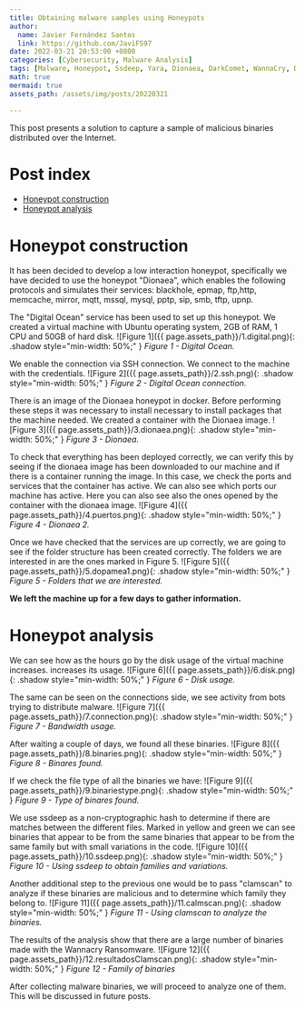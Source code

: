 ```yaml
---
title: Obtaining malware samples using Honeypots
author:
  name: Javier Fernández Santos
  link: https://github.com/JaviFS97
date: 2022-03-21 20:53:00 +0800
categories: [Cybersecurity, Malware Analysis]
tags: [Malware, Honeypot, Ssdeep, Yara, Dionaea, DarkComet, WannaCry, Docker, DigitalOcean]
math: true
mermaid: true
assets_path: /assets/img/posts/20220321

---
```

This post presents a solution to capture a sample of malicious binaries distributed over the Internet.

# Post index
- [Honeypot construction](#honeypot-construction)
- [Honeypot analysis](#honeypot-analysis)

# Honeypot construction
It has been decided to develop a low interaction honeypot, specifically we have decided to use the honeypot "Dionaea", which enables the following protocols and simulates their services: blackhole, epmap, ftp,http, memcache, mirror, mqtt, mssql, mysql, pptp, sip, smb, tftp, upnp.

The "Digital Ocean" service has been used to set up this honeypot. We created a virtual machine with Ubuntu operating system, 2GB of RAM, 1 CPU and 50GB of hard disk.
![Figure 1]({{ page.assets_path}}/1.digital.png){: .shadow style="min-width: 50%;" }
_Figure 1 - Digital Ocean._

We enable the connection via SSH connection. We connect to the machine with the credentials.
![Figure 2]({{ page.assets_path}}/2.ssh.png){: .shadow style="min-width: 50%;" }
_Figure 2 - Digital Ocean connection._

There is an image of the Dionaea honeypot in docker. Before performing these steps it was necessary to install necessary to install packages that the machine needed. We created a container with the Dionaea image.
![Figure 3]({{ page.assets_path}}/3.dionaea.png){: .shadow style="min-width: 50%;" }
_Figure 3 - Dionaea._

To check that everything has been deployed correctly, we can verify this by seeing if the dionaea image has been downloaded to our machine and if there is a container running the image. In this case, we check the ports and services that the container has active. We can also see which ports our machine has active. Here you can also see also the ones opened by the container with the dionaea image.
![Figure 4]({{ page.assets_path}}/4.puertos.png){: .shadow style="min-width: 50%;" }
_Figure 4 - Dionaea 2._

Once we have checked that the services are up correctly, we are going to see if the folder structure has been created correctly. The folders we are interested in are the ones marked in Figure 5.
![Figure 5]({{ page.assets_path}}/5.dopamea1.png){: .shadow style="min-width: 50%;" }
_Figure 5 - Folders that we are interested._

**We left the machine up for a few days to gather information.**

# Honeypot analysis
We can see how as the hours go by the disk usage of the virtual machine increases. increases its usage.
![Figure 6]({{ page.assets_path}}/6.disk.png){: .shadow style="min-width: 50%;" }
_Figure 6 - Disk usage._

The same can be seen on the connections side, we see activity from bots trying to distribute malware.
![Figure 7]({{ page.assets_path}}/7.connection.png){: .shadow style="min-width: 50%;" }
_Figure 7 - Bandwidth usage._

After waiting a couple of days, we found all these binaries.
![Figure 8]({{ page.assets_path}}/8.binaries.png){: .shadow style="min-width: 50%;" }
_Figure 8 - Binares found._

If we check the file type of all the binaries we have:
![Figure 9]({{ page.assets_path}}/9.binariestype.png){: .shadow style="min-width: 50%;" }
_Figure 9 - Type of binares found._

We use ssdeep as a non-cryptographic hash to determine if there are matches between the different files. Marked in yellow and green we can see binaries that appear to be from the same binaries that appear to be from the same family but with small variations in the code.
![Figure 10]({{ page.assets_path}}/10.ssdeep.png){: .shadow style="min-width: 50%;" }
_Figure 10 - Using ssdeep to obtain families and variations._

Another additional step to the previous one would be to pass "clamscan" to analyze if these binaries are malicious and to determine which family they belong to.
![Figure 11]({{ page.assets_path}}/11.calmscan.png){: .shadow style="min-width: 50%;" }
_Figure 11 - Using clamscan to analyze the binaries._

The results of the analysis show that there are a large number of binaries made with the Wannacry Ransomware.
![Figure 12]({{ page.assets_path}}/12.resultadosClamscan.png){: .shadow style="min-width: 50%;" }
_Figure 12 - Family of binaries_

After collecting malware binaries, we will proceed to analyze one of them. This will be discussed in future posts.

